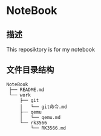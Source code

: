 # NoteBook
## 描述

This reposiktory is for my notebook 

## 文件目录结构

```
NoteBook
 ├── README.md
 └── work
     ├── git
     │   └── git命令.md
     ├── qemu
     │   └── qemu.md
     └── rk3566
         └── RK3566.md
```

